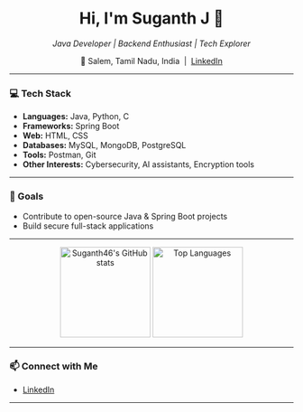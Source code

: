 

<!-- GitHub Profile README for Suganth46 -->

<h1 align="center">Hi, I'm Suganth J 👋</h1>
<p align="center">
  <em>Java Developer | Backend Enthusiast | Tech Explorer</em>
</p>
<p align="center">
  📍 Salem, Tamil Nadu, India &nbsp;|&nbsp;
  <a href="https://www.linkedin.com/in/suganth-j-3507b2293" target="_blank">LinkedIn</a>
</p>

---

### 💻 Tech Stack

- **Languages:** Java, Python, C
- **Frameworks:** Spring Boot
- **Web:** HTML, CSS
- **Databases:** MySQL, MongoDB, PostgreSQL
- **Tools:** Postman, Git
- **Other Interests:** Cybersecurity, AI assistants, Encryption tools

---

### 🚀 Goals

- Contribute to open-source Java & Spring Boot projects
- Build secure full-stack applications

---

<div align="center">
  <img src="https://github-readme-stats.vercel.app/api?username=Suganth46&show_icons=true&theme=radical" alt="Suganth46's GitHub stats" height="160"/>
  <img src="https://github-readme-stats.vercel.app/api/top-langs/?username=Suganth46&layout=compact&theme=radical" alt="Top Languages" height="160"/>
</div>

---

### 📫 Connect with Me

- [LinkedIn](https://www.linkedin.com/in/suganth-j-3507b2293)

---



